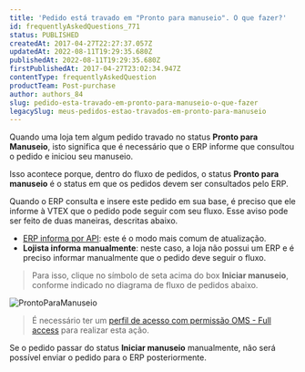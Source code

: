 ```yaml
---
title: 'Pedido está travado em "Pronto para manuseio". O que fazer?'
id: frequentlyAskedQuestions_771
status: PUBLISHED
createdAt: 2017-04-27T22:27:37.057Z
updatedAt: 2022-08-11T19:29:35.680Z
publishedAt: 2022-08-11T19:29:35.680Z
firstPublishedAt: 2017-04-27T23:02:34.947Z
contentType: frequentlyAskedQuestion
productTeam: Post-purchase
author: authors_84
slug: pedido-esta-travado-em-pronto-para-manuseio-o-que-fazer
legacySlug: meus-pedidos-estao-travados-em-pronto-para-manuseio
---
```


Quando uma loja tem algum pedido travado no status **Pronto para Manuseio**, isto significa que é necessário que o ERP informe que consultou o pedido e iniciou seu manuseio.

Isso acontece porque, dentro do fluxo de pedidos, o status **Pronto para manuseio** é o status em que os pedidos devem ser consultados pelo ERP.

Quando o ERP consulta e insere este pedido em sua base, é preciso que ele informe à VTEX que o pedido pode seguir com seu fluxo. Esse aviso pode ser feito de duas maneiras, descritas abaixo.

- [ERP informa por API](https://developers.vtex.com/vtex-rest-api/reference/starthandling): este é o modo mais comum de atualização.
- **Lojista informa manualmente**: neste caso, a loja não possui um ERP e é preciso informar manualmente que o pedido deve seguir o fluxo.

> Para isso, clique no símbolo de seta acima do box **Iniciar manuseio**, conforme indicado no diagrama de fluxo de pedidos abaixo.

![ProntoParaManuseio](//images.contentful.com/alneenqid6w5/5VSeCrxvSogcI46mgkYkm8/84ea107934684ada917d6a8163aeae34/ProntoParaManuseio.png)

> É necessário ter um [perfil de acesso com permissão OMS - Full access](https://help.vtex.com/pt/tutorial/perfis-de-acesso--7HKK5Uau2H6wxE1rH5oRbc#oms-full-access "Perfis de acesso - OMS Full access") para realizar esta ação.

<div class="alert alert-warning">
<p>Se o pedido passar do status <b>Iniciar manuseio</b> manualmente, não será possível enviar o pedido para o ERP posteriormente.</p>
</div>
